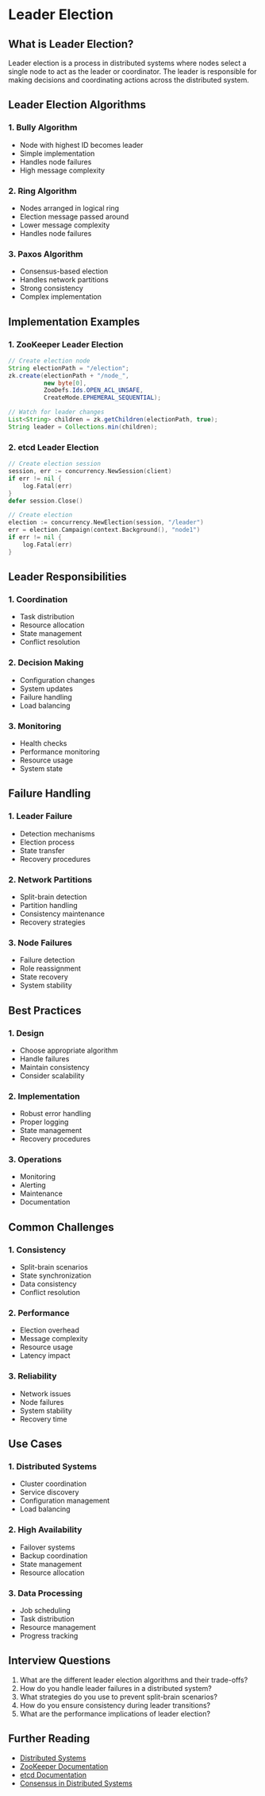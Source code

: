 # Leader Election

## What is Leader Election?

Leader election is a process in distributed systems where nodes select a single node to act as the leader or coordinator. The leader is responsible for making decisions and coordinating actions across the distributed system.

## Leader Election Algorithms

### 1. Bully Algorithm

- Node with highest ID becomes leader
- Simple implementation
- Handles node failures
- High message complexity

### 2. Ring Algorithm

- Nodes arranged in logical ring
- Election message passed around
- Lower message complexity
- Handles node failures

### 3. Paxos Algorithm

- Consensus-based election
- Handles network partitions
- Strong consistency
- Complex implementation

## Implementation Examples

### 1. ZooKeeper Leader Election

```java
// Create election node
String electionPath = "/election";
zk.create(electionPath + "/node_",
          new byte[0],
          ZooDefs.Ids.OPEN_ACL_UNSAFE,
          CreateMode.EPHEMERAL_SEQUENTIAL);

// Watch for leader changes
List<String> children = zk.getChildren(electionPath, true);
String leader = Collections.min(children);
```

### 2. etcd Leader Election

```go
// Create election session
session, err := concurrency.NewSession(client)
if err != nil {
    log.Fatal(err)
}
defer session.Close()

// Create election
election := concurrency.NewElection(session, "/leader")
err = election.Campaign(context.Background(), "node1")
if err != nil {
    log.Fatal(err)
}
```

## Leader Responsibilities

### 1. Coordination

- Task distribution
- Resource allocation
- State management
- Conflict resolution

### 2. Decision Making

- Configuration changes
- System updates
- Failure handling
- Load balancing

### 3. Monitoring

- Health checks
- Performance monitoring
- Resource usage
- System state

## Failure Handling

### 1. Leader Failure

- Detection mechanisms
- Election process
- State transfer
- Recovery procedures

### 2. Network Partitions

- Split-brain detection
- Partition handling
- Consistency maintenance
- Recovery strategies

### 3. Node Failures

- Failure detection
- Role reassignment
- State recovery
- System stability

## Best Practices

### 1. Design

- Choose appropriate algorithm
- Handle failures
- Maintain consistency
- Consider scalability

### 2. Implementation

- Robust error handling
- Proper logging
- State management
- Recovery procedures

### 3. Operations

- Monitoring
- Alerting
- Maintenance
- Documentation

## Common Challenges

### 1. Consistency

- Split-brain scenarios
- State synchronization
- Data consistency
- Conflict resolution

### 2. Performance

- Election overhead
- Message complexity
- Resource usage
- Latency impact

### 3. Reliability

- Network issues
- Node failures
- System stability
- Recovery time

## Use Cases

### 1. Distributed Systems

- Cluster coordination
- Service discovery
- Configuration management
- Load balancing

### 2. High Availability

- Failover systems
- Backup coordination
- State management
- Resource allocation

### 3. Data Processing

- Job scheduling
- Task distribution
- Resource management
- Progress tracking

## Interview Questions

1. What are the different leader election algorithms and their trade-offs?
2. How do you handle leader failures in a distributed system?
3. What strategies do you use to prevent split-brain scenarios?
4. How do you ensure consistency during leader transitions?
5. What are the performance implications of leader election?

## Further Reading

- [Distributed Systems](https://www.amazon.com/Distributed-Systems-Principles-Paradigms-2nd/dp/0132392275)
- [ZooKeeper Documentation](https://zookeeper.apache.org/doc/current/)
- [etcd Documentation](https://etcd.io/docs/)
- [Consensus in Distributed Systems](https://www.amazon.com/Consensus-Distributed-Systems-Explained-Practically/dp/1617296091)

